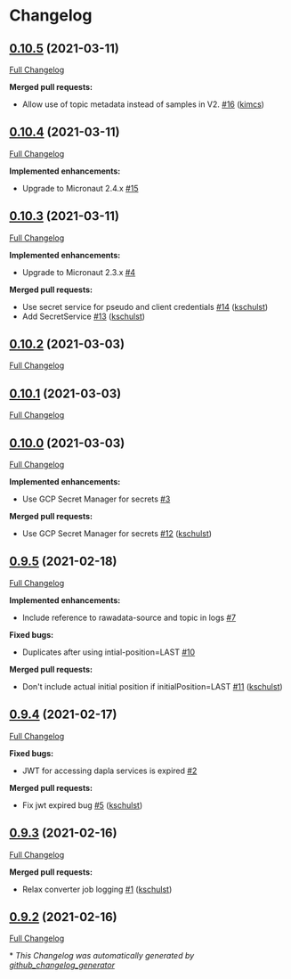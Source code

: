 # Changelog

## [0.10.5](https://github.com/statisticsnorway/rawdata-converter/tree/0.10.5) (2021-03-11)

[Full Changelog](https://github.com/statisticsnorway/rawdata-converter/compare/0.10.4...0.10.5)

**Merged pull requests:**

- Allow use of topic metadata instead of samples in V2. [\#16](https://github.com/statisticsnorway/rawdata-converter/pull/16) ([kimcs](https://github.com/kimcs))

## [0.10.4](https://github.com/statisticsnorway/rawdata-converter/tree/0.10.4) (2021-03-11)

[Full Changelog](https://github.com/statisticsnorway/rawdata-converter/compare/0.10.3...0.10.4)

**Implemented enhancements:**

- Upgrade to Micronaut 2.4.x [\#15](https://github.com/statisticsnorway/rawdata-converter/issues/15)

## [0.10.3](https://github.com/statisticsnorway/rawdata-converter/tree/0.10.3) (2021-03-11)

[Full Changelog](https://github.com/statisticsnorway/rawdata-converter/compare/0.10.2...0.10.3)

**Implemented enhancements:**

- Upgrade to Micronaut 2.3.x [\#4](https://github.com/statisticsnorway/rawdata-converter/issues/4)

**Merged pull requests:**

- Use secret service for pseudo and client credentials [\#14](https://github.com/statisticsnorway/rawdata-converter/pull/14) ([kschulst](https://github.com/kschulst))
- Add SecretService [\#13](https://github.com/statisticsnorway/rawdata-converter/pull/13) ([kschulst](https://github.com/kschulst))

## [0.10.2](https://github.com/statisticsnorway/rawdata-converter/tree/0.10.2) (2021-03-03)

[Full Changelog](https://github.com/statisticsnorway/rawdata-converter/compare/0.10.1...0.10.2)

## [0.10.1](https://github.com/statisticsnorway/rawdata-converter/tree/0.10.1) (2021-03-03)

[Full Changelog](https://github.com/statisticsnorway/rawdata-converter/compare/0.10.0...0.10.1)

## [0.10.0](https://github.com/statisticsnorway/rawdata-converter/tree/0.10.0) (2021-03-03)

[Full Changelog](https://github.com/statisticsnorway/rawdata-converter/compare/0.9.5...0.10.0)

**Implemented enhancements:**

- Use GCP Secret Manager for secrets [\#3](https://github.com/statisticsnorway/rawdata-converter/issues/3)

**Merged pull requests:**

- Use GCP Secret Manager for secrets [\#12](https://github.com/statisticsnorway/rawdata-converter/pull/12) ([kschulst](https://github.com/kschulst))

## [0.9.5](https://github.com/statisticsnorway/rawdata-converter/tree/0.9.5) (2021-02-18)

[Full Changelog](https://github.com/statisticsnorway/rawdata-converter/compare/0.9.4...0.9.5)

**Implemented enhancements:**

- Include reference to rawadata-source and topic in logs [\#7](https://github.com/statisticsnorway/rawdata-converter/issues/7)

**Fixed bugs:**

- Duplicates after using intial-position=LAST [\#10](https://github.com/statisticsnorway/rawdata-converter/issues/10)

**Merged pull requests:**

- Don't include actual initial position if initialPosition=LAST [\#11](https://github.com/statisticsnorway/rawdata-converter/pull/11) ([kschulst](https://github.com/kschulst))

## [0.9.4](https://github.com/statisticsnorway/rawdata-converter/tree/0.9.4) (2021-02-17)

[Full Changelog](https://github.com/statisticsnorway/rawdata-converter/compare/0.9.3...0.9.4)

**Fixed bugs:**

- JWT for accessing dapla services  is expired [\#2](https://github.com/statisticsnorway/rawdata-converter/issues/2)

**Merged pull requests:**

- Fix jwt expired bug [\#5](https://github.com/statisticsnorway/rawdata-converter/pull/5) ([kschulst](https://github.com/kschulst))

## [0.9.3](https://github.com/statisticsnorway/rawdata-converter/tree/0.9.3) (2021-02-16)

[Full Changelog](https://github.com/statisticsnorway/rawdata-converter/compare/0.9.2...0.9.3)

**Merged pull requests:**

- Relax converter job logging [\#1](https://github.com/statisticsnorway/rawdata-converter/pull/1) ([kschulst](https://github.com/kschulst))

## [0.9.2](https://github.com/statisticsnorway/rawdata-converter/tree/0.9.2) (2021-02-16)

[Full Changelog](https://github.com/statisticsnorway/rawdata-converter/compare/0.9.1...0.9.2)



\* *This Changelog was automatically generated by [github_changelog_generator](https://github.com/github-changelog-generator/github-changelog-generator)*
